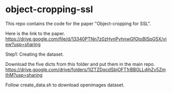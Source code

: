 # object-cropping-ssl
This repo contains the code for the paper "Object-cropping for SSL".

Here is the link to the paper.
https://drive.google.com/file/d/13340PTNn7z0zHvnPvhnwGfGtoBISpG5X/view?usp=sharing

Step1: Creating the dataset.

Download the five dicts from this folder and put them in the main repo.
https://drive.google.com/drive/folders/1IZTZDqcdSbjOFT1rBBGLLdjhZv5ZmthM?usp=sharing


Follow create_data.sh to download openimages dataset.

